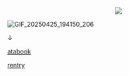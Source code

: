 
　<p align="center">![](https://komarev.com/ghpvc/?username=2ft-high&label=visitors&color=6F4685)</p>

![GIF_20250425_194150_206](https://github.com/user-attachments/assets/37af7f21-7398-416f-b1ac-3d76ff4389e9)

↓

[atabook](https://floortub.atabook.org/) 

[rentry](https://rentry.co/formaan)
